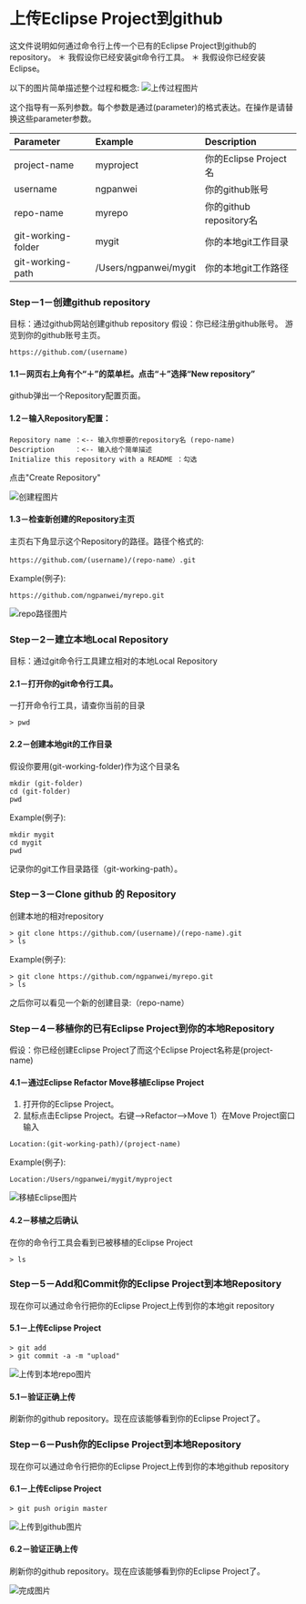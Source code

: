 上传Eclipse Project到github
==========================

这文件说明如何通过命令行上传一个已有的Eclipse Project到github的repository。
＊ 我假设你已经安装git命令行工具。
＊ 我假设你已经安装Eclipse。

以下的图片简单描述整个过程和概念:
![上传过程图片](images/UploadEclipseToGithub-overview.png)

这个指导有一系列参数。每个参数是通过(parameter)的格式表达。在操作是请替换这些parameter参数。

| Parameter        | Example           | Description  |
| :------------ |:-------------| :-----|
| project-name | myproject | 你的Eclipse Project名 |
| username | ngpanwei  |  你的github账号 |
| repo-name  | myrepo  | 你的github repository名 |
| git-working-folder | mygit  | 你的本地git工作目录 |
| git-working-path | /Users/ngpanwei/mygit | 你的本地git工作路径  |

### Step－1－创建github repository
目标：通过github网站创建github repository
假设：你已经注册github账号。
游览到你的github账号主页。
````
https://github.com/(username)
````
#### 1.1－网页右上角有个“＋”的菜单栏。点击“＋”选择“New repository”
github弹出一个Repository配置页面。
#### 1.2－输入Repository配置：
````
Repository name ：<-- 输入你想要的repository名 (repo-name) 
Description     ：<-- 输入给个简单描述
Initialize this repository with a README ：勾选
````
点击"Create Repository"

![创建程图片](images/UploadEclipseToGithub-01.png)

#### 1.3－检查新创建的Repository主页
主页右下角显示这个Repository的路径。路径个格式的:
````
https://github.com/(username)/(repo-name）.git
````
Example(例子):
````
https://github.com/ngpanwei/myrepo.git
````
![repo路径图片](images/UploadEclipseToGithub-02.png)

### Step－2－建立本地Local Repository
目标：通过git命令行工具建立相对的本地Local Repository

#### 2.1－打开你的git命令行工具。
一打开命令行工具，请查你当前的目录
````
> pwd
````

#### 2.2－创建本地git的工作目录
假设你要用(git-working-folder)作为这个目录名
````
mkdir (git-folder)
cd (git-folder)
pwd 
````
Example(例子):
````
mkdir mygit
cd mygit
pwd 
````
记录你的git工作目录路径（git-working-path）。

### Step－3－Clone github 的 Repository
创建本地的相对repository
````
> git clone https://github.com/(username)/(repo-name).git
> ls
````
Example(例子):
````
> git clone https://github.com/ngpanwei/myrepo.git
> ls
````
之后你可以看见一个新的创建目录:（repo-name）


### Step－4－移植你的已有Eclipse Project到你的本地Repository
假设：你已经创建Eclipse Project了而这个Eclipse Project名称是(project-name)

#### 4.1－通过Eclipse Refactor Move移植Eclipse Project
1) 打开你的Eclipse Project。
1) 鼠标点击Eclipse Project。右键-->Refactor-->Move
1）在Move Project窗口输入
````
Location:(git-working-path)/(project-name)
````
Example(例子):
````
Location:/Users/ngpanwei/mygit/myproject
````
![移植Eclipse图片](images/UploadEclipseToGithub-eclipse-move-project.png)

#### 4.2－移植之后确认
在你的命令行工具会看到已被移植的Eclipse Project
````
> ls
````

### Step－5－Add和Commit你的Eclipse Project到本地Repository
现在你可以通过命令行把你的Eclipse Project上传到你的本地git repository
#### 5.1－上传Eclipse Project
````
> git add
> git commit -a -m "upload"
````
![上传到本地repo图片](images/UploadEclipseToGithub-git-add-commit.png)
#### 5.1－验证正确上传
刷新你的github repository。现在应该能够看到你的Eclipse Project了。

### Step－6－Push你的Eclipse Project到本地Repository
现在你可以通过命令行把你的Eclipse Project上传到你的本地github repository
#### 6.1－上传Eclipse Project
````
> git push origin master
````
![上传到github图片](images/UploadEclipseToGithub-git-push.png)
#### 6.2－验证正确上传
刷新你的github repository。现在应该能够看到你的Eclipse Project了。

![完成图片](images/UploadEclipseToGithub-complete.png)


